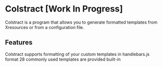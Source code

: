 # Colstract [Work In Progress]

Colstract is a program that allows you to generate formatted templates from Xresources or from a configuration file.

## Features

Colstract supports formatting of your custom templates in handlebars.js format
28 commonly used templates are provided built-in
